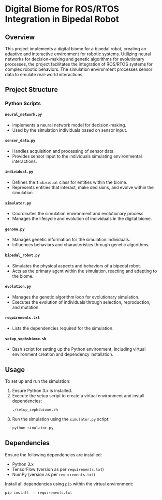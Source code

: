 
# Digital Biome for ROS/RTOS Integration in Bipedal Robot

## Overview
This project implements a digital biome for a bipedal robot, creating an adaptive and interactive environment for robotic systems. Utilizing neural networks for decision-making and genetic algorithms for evolutionary processes, the project facilitates the integration of ROS/RTOS systems for complex robotic behaviors. The simulation environment processes sensor data to emulate real-world interactions.

## Project Structure

### Python Scripts

#### `neural_network.py`
   - Implements a neural network model for decision-making.
   - Used by the simulation individuals based on sensor input.

#### `sensor_data.py`
   - Handles acquisition and processing of sensor data.
   - Provides sensor input to the individuals simulating environmental interactions.

#### `individual.py`
   - Defines the `Individual` class for entities within the biome.
   - Represents entities that interact, make decisions, and evolve within the simulation.

#### `simulator.py`
   - Coordinates the simulation environment and evolutionary process.
   - Manages the lifecycle and evolution of individuals in the digital biome.

#### `genome.py`
   - Manages genetic information for the simulation individuals.
   - Influences behaviors and characteristics through genetic algorithms.

#### `bipedal_robot.py`
   - Simulates the physical aspects and behaviors of a bipedal robot.
   - Acts as the primary agent within the simulation, reacting and adapting to the biome.

#### `evolution.py`
   - Manages the genetic algorithm loop for evolutionary simulation.
   - Executes the evolution of individuals through selection, reproduction, and mutation.

#### `requirements.txt`
   - Lists the dependencies required for the simulation.

#### `setup_sephsbiome.sh`
   - Bash script for setting up the Python environment, including virtual environment creation and dependency installation.

## Usage
To set up and run the simulation:

1. Ensure Python 3.x is installed.
2. Execute the setup script to create a virtual environment and install dependencies:
   ```bash
   ./setup_sephsbiome.sh
   ```
3. Run the simulation using the `simulator.py` script:
   ```bash
   python simulator.py
   ```

## Dependencies
Ensure the following dependencies are installed:

- Python 3.x
- TensorFlow (version as per `requirements.txt`)
- NumPy (version as per `requirements.txt`)

Install all dependencies using `pip` within the virtual environment:

```bash
pip install -r requirements.txt
```
